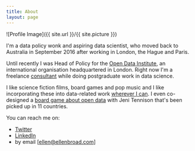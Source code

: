```yaml
---
title: About
layout: page
---
```

![Profile Image]({{ site.url }}/{{ site.picture }})

I'm a data policy wonk and aspiring data scientist, who moved back to Australia in September 2016 after working in London, the Hague and Paris.

Until recently I was Head of Policy for the [Open Data Institute](www.theodi.org), an international organisation headquartered in London. Right now I'm a freelance [consultant](http://ellenbroad.com/consulting) while doing postgraduate work in data science.

I like science fiction films, board games and pop music and I like incorporating these into data-related work [wherever I can](https://twitter.com/peterkwells/status/609727042855268352?ref_src=twsrc%5Etfw). I even co-designed a [board game about open data](http://theodi.org/news/you-can-now-buy-your-own-copy-of-datopolis-the-open-data-board-game) with Jeni Tennison that's been picked up in 11 countries.

You can reach me on:

* [Twitter](https://twitter.com/ellenbroad)
* [LinkedIn](https://www.linkedin.com/in/ellen-broad-316b6732)
* by email [ellen@ellenbroad.com]
